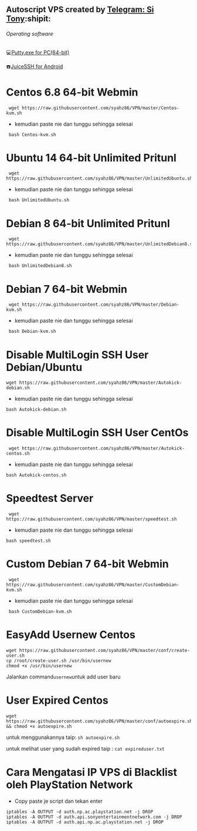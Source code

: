  ## Autoscript VPS created by [Telegram: Si Tony](https://t.me/simuncaibetollah):shipit:
 
###### Operating software
:computer:[Putty.exe for PC(64-bit)](https://the.earth.li/~sgtatham/putty/latest/w64/putty.exe)

:phone:[JuiceSSH for Android](https://play.google.com/store/apps/details?id=com.sonelli.juicessh&hl=en)

# Centos 6.8 64-bit Webmin
```
 wget https://raw.githubusercontent.com/syahz86/VPN/master/Centos-kvm.sh
```
 - kemudian paste nie dan tunggu sehingga selesai
```
 bash Centos-kvm.sh
```

# Ubuntu 14 64-bit Unlimited Pritunl
```
 wget https://raw.githubusercontent.com/syahz86/VPN/master/UnlimitedUbuntu.sh
```
 - kemudian paste nie dan tunggu sehingga selesai 
```
 bash UnlimitedUbuntu.sh
```

# Debian 8 64-bit Unlimited Pritunl
```
 wget https://raw.githubusercontent.com/syahz86/VPN/master/UnlimitedDebian8.sh
```
 - kemudian paste nie dan tunggu sehingga selesai
```
 bash UnlimitedDebian8.sh
```

# Debian 7 64-bit Webmin
```
 wget https://raw.githubusercontent.com/syahz86/VPN/master/Debian-kvm.sh
 ```
 - kemudian paste nie dan tunggu sehingga selesai
```
 bash Debian-kvm.sh
 ```

# Disable MultiLogin SSH User Debian/Ubuntu
 ```
 wget https://raw.githubusercontent.com/syahz86/VPN/master/Autokick-debian.sh
 ```
 - kemudian paste nie dan tunggu sehingga selesai
 ```
 bash Autokick-debian.sh
 ```

# Disable MultiLogin SSH User CentOs
``` 
 wget https://raw.githubusercontent.com/syahz86/VPN/master/Autokick-centos.sh
 ```
 - kemudian paste nie dan tunggu sehingga selesai
 ```
 bash Autokick-centos.sh
 ```
 
# Speedtest Server
```
 wget https://raw.githubusercontent.com/syahz86/VPN/master/speedtest.sh
 ```
 - kemudian paste nie dan tunggu sehingga selesai
 ```
 bash speedtest.sh
 ```

# Custom Debian 7 64-bit Webmin
```
 wget https://raw.githubusercontent.com/syahz86/VPN/master/CustomDebian-kvm.sh
```
 - kemudian paste nie dan tunggu sehingga selesai
```
 bash CustomDebian-kvm.sh
```

# EasyAdd Usernew Centos
```
wget https://raw.githubusercontent.com/syahz86/VPN/master/conf/create-user.sh
cp /root/create-user.sh /usr/bin/usernew
chmod +x /usr/bin/usernew
```
Jalankan command```usernew```untuk add user baru

# User Expired Centos
 ```
 wget https://raw.githubusercontent.com/syahz86/VPN/master/conf/autoexpire.sh && chmod +x autoexpire.sh
 ```
 untuk menggunakannya taip: ```sh autoexpire.sh```
 
 untuk melihat user yang sudah expired taip : ```cat expireduser.txt```
 
 # Cara Mengatasi IP VPS di Blacklist oleh PlayStation Network
 
 - Copy paste je script dan tekan enter
 ```iptables -A OUTPUT -d account.sonyentertainmentnetwork.com -j DROP
iptables -A OUTPUT -d auth.np.ac.playstation.net -j DROP
iptables -A OUTPUT -d auth.api.sonyentertainmentnetwork.com -j DROP
iptables -A OUTPUT -d auth.api.np.ac.playstation.net -j DROP

 
